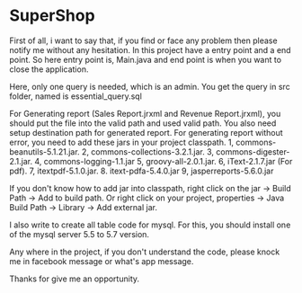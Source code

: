 # SuperShop

First of all, i want to say that, if you find or face any problem then please notify me without any hesitation.
In this project have a entry point and a end point. So here entry point is, Main.java and end point is when you want to 
close the application.

Here, only one query is needed, which is an admin. You get the query in src folder, named is essential_query.sql

For Generating report (Sales Report.jrxml and Revenue Report.jrxml), you should put the file into the valid path and used valid path. You also need setup destination path 
for generated report. For generating report without error, you need to add these jars in your project classpath.
1, commons-beanutils-5.1.21.jar. 2, commons-collections-3.2.1.jar. 3, commons-digester-2.1.jar. 4, commons-logging-1.1.jar
5, groovy-all-2.0.1.jar. 6, iText-2.1.7.jar (For pdf). 7, itextpdf-5.1.0.jar. 8. itext-pdfa-5.4.0.jar
9, jasperreports-5.6.0.jar

If you don't know how to add jar into classpath, right click on the jar -> Build Path -> Add to build path.
Or right click on your project, properties -> Java Build Path -> Library -> Add external jar.

I also write to create all table code for mysql. For this, you should install one of the mysql server 5.5 to 5.7 version.

Any where in the project, if you don't understand the code, please knock me in facebook message or what's app message.

Thanks for give me an opportunity. 
